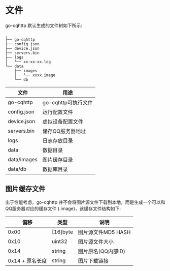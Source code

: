 # 文件

go-cqhttp 默认生成的文件树如下所示: 

````
.
├── go-cqhttp
├── config.json
├── device.json
├── servers.bin
├── logs
│   └── xx-xx-xx.log
└── data
    ├── images
    │   └── xxxx.image
    └── db
````

| 文件        | 用途                |
| ----------- | ------------------- |
| go-cqhttp   | go-cqhttp可执行文件 |
| config.json | 运行配置文件        |
| device.json | 虚拟设备配置文件    |
| servers.bin | 储存QQ服务器地址    |
| logs        | 日志存放目录        |
| data        | 数据目录            |
| data/images | 图片缓存目录        |
| data/db     | 数据库目录          |

## 图片缓存文件

出于性能考虑，go-cqhttp 并不会将图片源文件下载到本地，而是生成一个可以和QQ服务器对应的缓存文件 (.image)，该缓存文件结构如下:

| 偏移            | 类型     | 说明               |
| --------------- | -------- | ------------------ |
| 0x00            | [16]byte | 图片源文件MD5 HASH |
| 0x10            | uint32   | 图片源文件大小     |
| 0x14            | string   | 图片原名(QQ内部ID) |
| 0x14 + 原名长度 | string   | 图片下载链接       |

